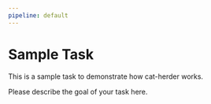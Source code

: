 ```yaml
---
pipeline: default
---
```

# Sample Task

This is a sample task to demonstrate how cat-herder works.

Please describe the goal of your task here.